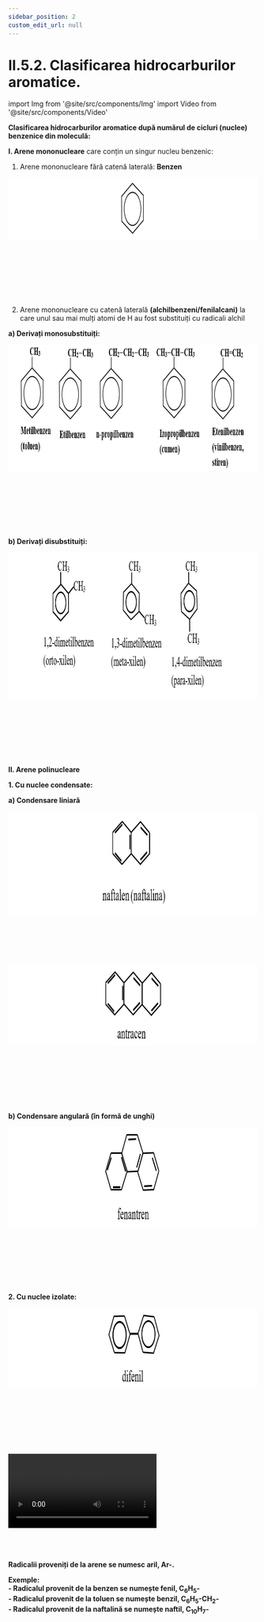 ```yaml
---
sidebar_position: 2
custom_edit_url: null
---
```


# II.5.2. Clasificarea hidrocarburilor aromatice.


import Img from '@site/src/components/Img'
import Video from '@site/src/components/Video'



<div class="alert alert--primary" role="alert">

**Clasificarea hidrocarburilor aromatice după numărul de cicluri (nuclee) benzenice din moleculă:**


**I. Arene mononucleare** care conțin un singur nucleu benzenic:

1. Arene mononucleare fără catenă laterală: **Benzen**



<Img className="img-responsive4" src="chimie/clasa10/capitolul2/II-5-2-clasificarea-hidrocarburilor-aromatice-poza1-arene-mononucleare-fara-catena-laterala-exemplu-benzenul.png" width="1000" height="125" lazy={false} />


<br></br>
<br></br>
<br></br>



2. Arene mononucleare cu catenă laterală **(alchilbenzeni/fenilalcani)** la care unul sau mai mulți atomi de H au fost substituiți cu radicali alchil

**a) Derivați monosubstituiți:**


<Img className="img-responsive4" src="chimie/clasa10/capitolul2/II-5-2-clasificarea-hidrocarburilor-aromatice-poza2-arene-mononucleare-cu-catena-laterala-derivati-monosubstituiti.png" width="1000" height="256" lazy={false} />


<br></br>
<br></br>
<br></br>


**b) Derivați disubstituiți:**


<Img className="img-responsive4" src="chimie/clasa10/capitolul2/II-5-2-clasificarea-hidrocarburilor-aromatice-poza3-arene-mononucleare-cu-catena-laterala-derivati-disubstituiti.png" width="1000" height="297" lazy={false} />


<br></br>
<br></br>
<br></br>



**II. Arene polinucleare**

**1. Cu nuclee condensate:**

**a) Condensare liniară**


<Img className="img-responsive4" src="chimie/clasa10/capitolul2/II-5-2-clasificarea-hidrocarburilor-aromatice-poza4-arene-polinucleare-cu-nuclee-condensate-cu-condensare-liniara-exemplu-naftalina.png" width="1000" height="209" />


<br></br>
<br></br>


<Img className="img-responsive4" src="chimie/clasa10/capitolul2/II-5-2-clasificarea-hidrocarburilor-aromatice-poza5-arene-polinucleare-cu-nuclee-condensate-cu-condensare-liniara-exemplu-antracenul.png" width="1000" height="166" />


<br></br>
<br></br>
<br></br>




**b) Condensare angulară (în formă de unghi)**




<Img className="img-responsive4" src="chimie/clasa10/capitolul2/II-5-2-clasificarea-hidrocarburilor-aromatice-poza6-arene-polinucleare-cu-nuclee-condensate-cu-condensare-angulara-exemplu-fenantrenul.png" width="1000" height="201" />


<br></br>
<br></br>
<br></br>




**2. Cu nuclee izolate:**


<Img className="img-responsive4" src="chimie/clasa10/capitolul2/II-5-2-clasificarea-hidrocarburilor-aromatice-poza7-arene-polinucleare-cu-nuclee-izolate-exemplu-difenil.png" width="1000" height="162" />


<br></br>
<br></br>
<br></br>



<Video src="https://www.youtube.com/embed/GfdzKDa24og" />


<br></br>
<br></br>



</div>



<br></br>


<div class="alert alert--primary" role="alert">

**Radicalii proveniți de la arene se numesc aril, Ar-.**

**Exemple:**   
**- Radicalul provenit de la benzen se numește fenil, C<sub>6</sub>H<sub>5</sub>-**    
**- Radicalul provenit de la toluen se numește benzil, C<sub>6</sub>H<sub>5</sub>-CH<sub>2</sub>-**    
**- Radicalul provenit de la naftalină se numește naftil, C<sub>10</sub>H<sub>7</sub>-**



</div>


